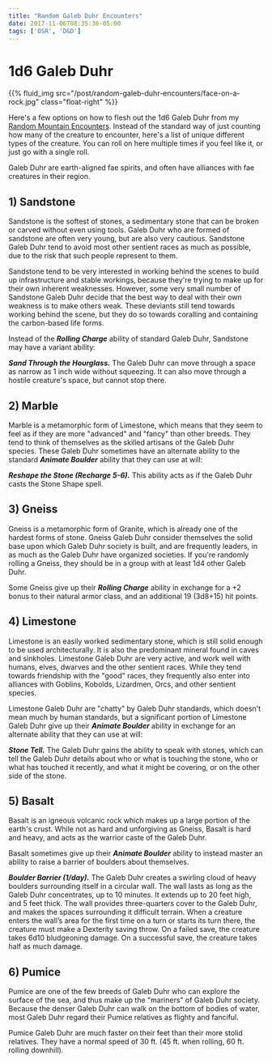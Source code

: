 ```yaml
---
title: "Random Galeb Duhr Encounters"
date: 2017-11-06T08:35:36-05:00
tags: ['OSR', 'D&D']
---
```


# 1d6 Galeb Duhr

{{% fluid_img src="/post/random-galeb-duhr-encounters/face-on-a-rock.jpg" class="float-right" %}}

Here's a few options on how to flesh out the 1d6 Galeb Duhr from my
[Random Mountain Encounters](random-mountain-encounters.html). Instead of the
standard way of just counting how many of the creature to encounter, here's
a list of unique different types of the creature. You can roll on here
multiple times if you feel like it, or just go with a single roll.

Galeb Duhr are earth-aligned fae spirits, and often have alliances with fae
creatures in their region.

## 1) Sandstone

Sandstone is the softest of stones, a sedimentary stone that can be broken or
carved without even using tools. Galeb Duhr who are formed of sandstone are
often very young, but are also very cautious. Sandstone Galeb Duhr tend to
avoid most other sentient races as much as possible, due to the risk that
such people represent to them.

Sandstone tend to be very interested in working behind the scenes to build up
infrastructure and stable workings, because they're trying to make up for
their own inherent weaknesses. However, some very small number of Sandstone
Galeb Duhr decide that the best way to deal with their own weakness is to make
others weak. These deviants still tend towards working behind the scene, but
they do so towards coralling and containing the carbon-based life forms.

Instead of the ***Rolling Charge*** ability of standard Galeb Duhr, Sandstone
may have a variant ability:

***Sand Through the Hourglass.*** The Galeb Duhr can move through a space as
narrow as 1 inch wide without squeezing. It can also move through a hostile
creature's space, but cannot stop there.

## 2) Marble

Marble is a metamorphic form of Limestone, which means that they seem to feel
as if they are more "advanced" and "fancy" than other breeds. They tend to
think of themselves as the skilled artisans of the Galeb Duhr species. These
Galeb Duhr sometimes have an alternate ability to the standard ***Animate
Boulder*** ability that they can use at will:

***Reshape the Stone (Recharge 5-6).*** This ability acts as if the Galeb Duhr
casts the Stone Shape spell.

## 3) Gneiss

Gneiss is a metamorphic form of Granite, which is already one of the hardest
forms of stone. Gneiss Galeb Duhr consider themselves the solid base upon
which Galeb Duhr society is built, and are frequently leaders, in as much
as the Galeb Duhr have organized societies. If you're randomly rolling a
Gneiss, they should be in a group with at least 1d4 other Galeb Duhr.

Some Gneiss give up their ***Rolling Charge*** ability in exchange for a
+2 bonus to their natural armor class, and an additional 19 (3d8+15) hit
points.

## 4) Limestone

Limestone is an easily worked sedimentary stone, which is still solid
enough to be used architecturally. It is also the predominant mineral found
in caves and sinkholes. Limestone Galeb Duhr are very active, and work well
with humans, elves, dwarves and the other sentient races. While they tend
towards friendship with the "good" races, they frequently also enter into
alliances with Goblins, Kobolds, Lizardmen, Orcs, and other sentient species.

Limestone Galeb Duhr are "chatty" by Galeb Duhr standards, which doesn't
mean much by human standards, but a significant portion of Limestone
Galeb Duhr give up their ***Animate Boulder*** ability in exchange for an
alternate ability that they can use at will:

***Stone Tell.*** The Galeb Duhr gains the ability to speak with stones, which
can tell the Galeb Duhr details about who or what is touching the stone, who
or what has touched it recently, and what it might be covering, or on the
other side of the stone.

## 5) Basalt

Basalt is an igneous volcanic rock which makes up a large portion of the
earth's crust. While not as hard and unforgiving as Gneiss, Basalt is hard and
heavy, and acts as the warrior caste of the Galeb Duhr.

Basalt sometimes give up their ***Animate Boulder*** ability to instead master
an ability to raise a barrier of boulders about themselves.

***Boulder Barrier (1/day).*** The Galeb Duhr creates a swirling cloud of heavy
boulders surrounding itself in a circular wall. The wall lasts as long as the
Galeb Duhr concentrates, up to 10 minutes. It extends up to 20 feet high, and
5 feet thick. The wall provides three-quarters cover to the Galeb Duhr, and
makes the spaces surrounding it difficult terrain. When a creature enters the
wall’s area for the first time on a turn or starts its turn there, the
creature must make a Dexterity saving throw. On a failed save, the creature
takes 6d10 bludgeoning damage. On a successful save, the creature takes half as
much damage.

## 6) Pumice

Pumice are one of the few breeds of Galeb Duhr who can explore the surface of
the sea, and thus make up the "mariners" of Galeb Duhr society. Because the
denser Galeb Duhr can walk on the bottom of bodies of water, most Galeb Duhr
regard their Pumice relatives as flighty and fanciful.

Pumice Galeb Duhr are much faster on their feet than their more stolid
relatives. They have a normal speed of 30 ft. (45 ft. when rolling, 60 ft.
rolling downhill).